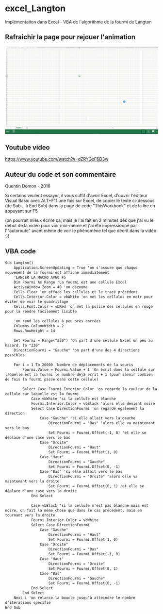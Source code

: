 # excel_Langton
Implémentation dans Excel - VBA de l'algorithme de la fourmi de Langton  

## Rafraichir la page pour rejouer l'animation
![](doc/Excel.Langton.gif)

## Youtube video
https://www.youtube.com/watch?v=qZRYGxF6D3w

## Auteur du code et son commentaire
Quentin Domon - 2016

Si certains veulent essayer, il vous suffit d'avoir Excel, d'ouvrir l'éditeur Visual Basic 
avec ALT+F11 une fois sur Excel, de copier le texte ci-dessous (de Sub... à End Sub) 
dans la page de code "ThisWorkbook" et de la lire en appuyant sur F5

(on pourrait mieux écrire ça, mais je l'ai fait en 2 minutes dès que j'ai vu le début de la 
vidéo pour voir moi-même et j'ai été impressionné par l'"autoroute" avant même de voir le 
phénomène tel que décrit dans la vidéo :))

## VBA code
```
Sub Langton()
    Application.ScreenUpdating = True 'on s'assure que chaque mouvement de la fourmi est affiché immédiatement
    'LANCER LA MACRO AVEC F5
    Dim Fourmi As Range 'La fourmi est une cellule Excel
    ActiveWindow.Zoom = 40 'on dézoome
    Cells.Clear 'on efface les cellules et le tracé précédent
    Cells.Interior.Color = vbWhite 'on met les cellules en noir pour éviter de voir le quadrillage
    Cells.Font.Color = vbRed 'on met la police des cellules en rouge pour la rendre facilement lisible
    
    'on rend les cellules à peu près carrées
    Columns.ColumnWidth = 2
    Rows.RowHeight = 14
    
    Set Fourmi = Range("Z30") 'On part d'une cellule Excel un peu au hasard, la "Z30"
    DirectionFourmi = "Gauche" 'on part d'une des 4 directions possibles
    
    For i = 1 To 20000 'Nombre de déplacements de la souris
        Fourmi.Value = Fourmi.Value + 1 'On écrit dans la cellule sur laquelle est la fourmi le nombre déjà écrit + 1 (pour savoir combien de fois la fourmi passe dans cette cellule)
    
        Select Case Fourmi.Interior.Color 'on regarde la couleur de la cellule sur laquelle est la fourmi
            Case vbWhite 'si la cellule est blanche
            Fourmi.Interior.Color = vbBlack 'alors elle devient noire
            Select Case DirectionFourmi 'on regarde également la direction
                Case "Gauche" 'si elle allait vers la gauche
                    DirectionFourmi = "Bas" 'alors elle va maintenant vers le bas
                    Set Fourmi = Fourmi.Offset(-1, 0) 'et elle se déplace d'une case vers le bas
                Case "Droite"
                    DirectionFourmi = "Haut"
                    Set Fourmi = Fourmi.Offset(1, 0)
                Case "Haut"
                    DirectionFourmi = "Gauche"
                    Set Fourmi = Fourmi.Offset(0, -1)
                Case "Bas" 'si elle allait vers le bas
                    DirectionFourmi = "Droite" 'alors elle va maintenant vers la droite
                    Set Fourmi = Fourmi.Offset(0, 1) 'et elle se déplace d'une case vers la droite
            End Select
    
            Case vbBlack 'si la cellule n'est pas blanche mais est noire, on fait la même chose que dans le cas précédent, mais en tournant vers la droite
            Fourmi.Interior.Color = vbWhite
            Select Case DirectionFourmi
                Case "Gauche"
                    DirectionFourmi = "Haut"
                    Set Fourmi = Fourmi.Offset(1, 0)
                Case "Droite"
                    DirectionFourmi = "Bas"
                    Set Fourmi = Fourmi.Offset(-1, 0)
                Case "Haut"
                    DirectionFourmi = "Droite"
                    Set Fourmi = Fourmi.Offset(0, 1)
                Case "Bas"
                    DirectionFourmi = "Gauche"
                    Set Fourmi = Fourmi.Offset(0, -1)
            End Select
        End Select
    Next i 'on relance la boucle jusqu'à atteindre le nombre d'itérations spécifié
End Sub
```
